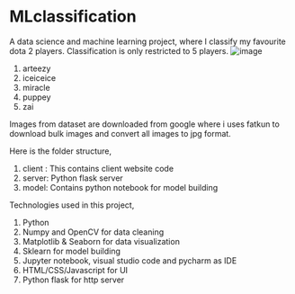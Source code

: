 # MLclassification

A data science and machine learning project, where I classify my favourite dota 2 players. Classification is only restricted to 5 players.
![image](https://user-images.githubusercontent.com/83166263/149656337-bc911013-e7e2-41ae-8756-dec56202444d.png)

1.  arteezy
2.  iceiceice
3.  miracle
4.  puppey
5.  zai

Images from dataset are downloaded from google where i uses fatkun to download bulk images and convert all images to jpg format.

Here is the folder structure,
1.  client : This contains client website code
2.  server: Python flask server
3.  model: Contains python notebook for model building



Technologies used in this project,

1.  Python
2.  Numpy and OpenCV for data cleaning
3.  Matplotlib & Seaborn for data visualization
4.  Sklearn for model building
5.  Jupyter notebook, visual studio code and pycharm as IDE
6.  HTML/CSS/Javascript for UI
7.  Python flask for http server

